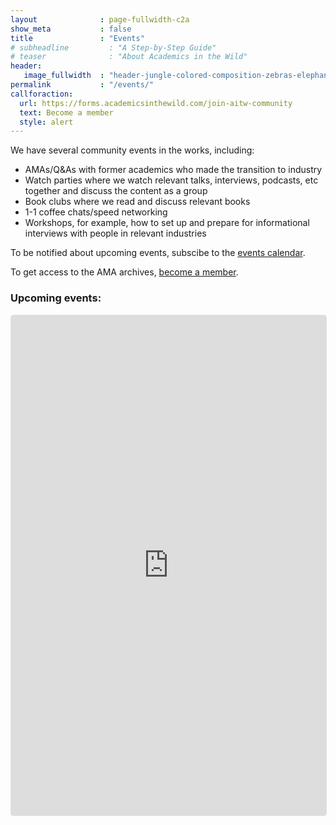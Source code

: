 ```yaml
---
layout              : page-fullwidth-c2a
show_meta           : false
title               : "Events"
# subheadline         : "A Step-by-Step Guide"
# teaser              : "About Academics in the Wild"
header:
   image_fullwidth  : "header-jungle-colored-composition-zebras-elephant-flamingos-parrots-are-green-jungle-vector-illustration-flip.jpg"
permalink           : "/events/"
callforaction:
  url: https://forms.academicsinthewild.com/join-aitw-community
  text: Become a member
  style: alert
---
```

We have several community events in the works, including:

- AMAs/Q&As with former academics who made the transition to industry
- Watch parties where we watch relevant talks, interviews, podcasts, etc together and discuss the content as a group
- Book clubs where we read and discuss relevant books
- 1-1 coffee chats/speed networking
- Workshops, for example, how to set up and prepare for informational interviews with people in relevant industries

To be notified about upcoming events, subscibe to the [events calendar](https://lu.ma/academicsinthewild).

To get access to the AMA archives, [become a member](https://forms.academicsinthewild.com/join-aitw-community).

### Upcoming events:

<iframe
src="https://lu.ma/embed/calendar/cal-CTLpIIbDrNNWP1N/events?"
width="100%"
height="800"
frameborder="0"
style="border: 1px solid #bfcbda88; border-radius: 4px;"
allowfullscreen=""
aria-hidden="false"
tabindex="0"
></iframe>